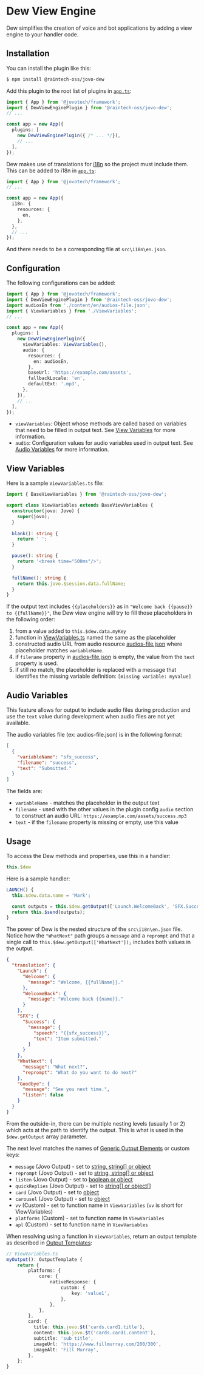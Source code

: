 # Dew View Engine

Dew simplifies the creation of voice and bot applications by adding a view engine to your handler code.

## Installation

You can install the plugin like this:

```sh
$ npm install @raintech-oss/jovo-dew
```

Add this plugin to the root list of plugins in [`app.ts`](https://www.jovo.tech/docs/app-config):

```typescript
import { App } from '@jovotech/framework';
import { DewViewEnginePlugin } from '@raintech-oss/jovo-dew';
// ...

const app = new App({
  plugins: [
    new DewViewEnginePlugin({ /* ... */}),
    // ...
  ],
});
```

Dew makes use of translations for [i18n](https://www.jovo.tech/docs/i18n) so the project must include them. This can be added to i18n in [`app.ts`](https://www.jovo.tech/docs/app-config):

```typescript
import { App } from '@jovotech/framework';
// ...

const app = new App({
  i18n: {
    resources: {
      en,
    },
  },
  // ...
});
```

And there needs to be a corresponding file at `src\i18n\en.json`.

## Configuration

The following configurations can be added:

```typescript
import { App } from '@jovotech/framework';
import { DewViewEnginePlugin } from '@raintech-oss/jovo-dew';
import audiosEn from './content/en/audios-file.json';
import { ViewVariables } from './ViewVariables';
// ...

const app = new App({
  plugins: [
    new DewViewEnginePlugin({
      viewVariables: ViewVariables(),
      audio: {
        resources: {
          en: audiosEn,
        },
        baseUrl: 'https://example.com/assets',
        fallbackLocale: 'en',
        defaultExt: '.mp3',
      },
    }),
    // ...
  ],
});
```

- `viewVariables`: Object whose methods are called based on variables that need to be filled in output text. See [View Variables](#view-variables) for more information.
- `audio`: Configuration values for audio variables used in output text. See [Audio Variables](#audio-variables) for more information.

## View Variables

Here is a sample `ViewVariables.ts` file:

```typescript
import { BaseViewVariables } from '@raintech-oss/jovo-dew';

export class ViewVariables extends BaseViewVariables {
  constructor(jovo: Jovo) {
    super(jovo);
  }
    
  blank(): string {
    return ' ';
  }

  pause(): string {
    return '<break time="500ms"/>';
  }

  fullName(): string {
    return this.jovo.$session.data.fullName;
  }
}
```

If the output text includes `{{placeholders}}` as in `"Welcome back {{pause}} to {{fullName}}"`, the Dew view engine will try to fill those placeholders in the following order:
1. from a value added to `this.$dew.data.myKey`
2. function in [ViewVariables.ts](./test/ViewVariablesClassic.ts) named the same as the placeholder
3. constructed audio URL from audio resource [audios-file.json](./test/audios-file.json) where placeholder matches `variableName`.
4. if `filename` property in [audios-file.json](./test/audios-file.json) is empty, the value from the `text` property is used.
5. if still no match, the placeholder is replaced with a message that identifies the missing variable definition: `[missing variable: myValue]`

## Audio Variables

This feature allows for output to include audio files during production and use the `text` value during development when audio files are not yet available.

The audio variables file (ex: audios-file.json) is in the following format:

```json
[
  {
    "variableName": "sfx_success",
    "filename": "success",
    "text": "Submitted."
  }
]
```

The fields are:
- `variableName` - matches the placeholder in the output text
- `filename` - used with the other values in the plugin config `audio` section to construct an audio URL: `https://example.com/assets/success.mp3`
- `text` - if the `filename` property is missing or empty, use this value

## Usage

To access the Dew methods and properties, use this in a handler:

```typescript
this.$dew
```

Here is a sample handler:

```typescript
LAUNCH() {
  this.$dew.data.name = 'Mark';

  const outputs = this.$dew.getOutput(['Launch.WelcomeBack', 'SFX.Success', 'WhatNext']);
  return this.$send(outputs);
}
```

The power of Dew is the nested structure of the `src\i18n\en.json` file. Notice how the `"WhatNext"` path groups a `message` and a `reprompt` and that a single call to `this.$dew.getOutput(['WhatNext']);` includes both values in the output.

```json
{
  "translation": {
    "Launch": {
      "Welcome": {
        "message": "Welcome, {{fullName}}."
      },
      "WelcomeBack": {
        "message": "Welcome back {{name}}."
      }
    },
    "SFX": {
      "Success": {
        "message": {
          "speech": "{{sfx_success}}",
          "text": "Item submitted."
        }
      }
    },
    "WhatNext": {
      "message": "What next?",
      "reprompt": "What do you want to do next?"
    },
    "Goodbye": {
      "message": "See you next time.",
      "listen": false
    }
  }
}
```

From the outside-in, there can be multiple nesting levels (usually 1 or 2) which acts at the path to identify the output. This is what is used in the `$dew.getOutput` array parameter.

The next level matches the names of [Generic Output Elements](https://www.jovo.tech/docs/output-templates#generic-output-elements) or custom keys:
- `message` (Jovo Output) - set to [string, string[] or object](https://www.jovo.tech/docs/output-templates#message)
- `reprompt` (Jovo Output) - set to [string, string[] or object](https://www.jovo.tech/docs/output-templates#reprompt)
- `listen` (Jovo Output) - set to [boolean or object](https://www.jovo.tech/docs/output-templates#listen)
- `quickReplies` (Jovo Output) - set to [string[] or object[]](https://www.jovo.tech/docs/output-templates#quickreplies)
- `card` (Jovo Output) - set to [object](https://www.jovo.tech/docs/output-templates#card)
- `carousel` (Jovo Output) - set to [object](https://www.jovo.tech/docs/output-templates#carousel)
- `vv` (Custom) - set to function name in `ViewVariables` (`vv` is short for ViewVariables)
- `platforms` (Custom) - set to function name in `ViewVariables` 
- `apl` (Custom) - set to function name in `ViewVariables`

When resolving using a function in `ViewVariables`, return an output template as described in [Output Templates](https://www.jovo.tech/docs/output-templates):

```ts
// ViewVariables.ts
myOutput(): OutputTemplate {
    return {
        platforms: {
            core: {
                nativeResponse: {
                    custom: {
                        key: 'value1',
                    },
                },
            },
        },
        card: {
          title: this.jovo.$t('cards.card1.title'),
          content: this.jovo.$t('cards.card1.content'),
          subtitle: 'sub title',
          imageUrl: 'https://www.fillmurray.com/200/300',
          imageAlt: 'Fill Murray',
        },        
    };
}
```
